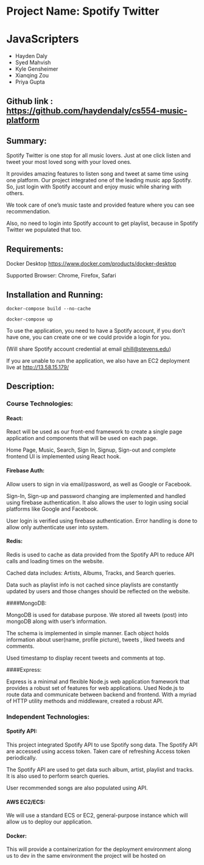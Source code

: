 # Project Name: Spotify Twitter 

# JavaScripters

- Hayden Daly
- Syed Mahvish
- Kyle Gensheimer
- Xianqing Zou
- Priya Gupta

## Github link : https://github.com/haydendaly/cs554-music-platform 

## Summary: 

Spotify Twitter is one stop for all music lovers. Just at one click listen and tweet your most loved song with your loved ones. 

It provides amazing features to listen song and tweet at same time using one platform. Our project integrated one of the leading music app Spotify. So, just login with Spotify account and enjoy music while sharing with others. 

We took care of one’s music taste and provided feature where you can see recommendation. 

Also, no need to login into Spotify account to get playlist, because in Spotify Twitter we populated that too.  

## Requirements: 

Docker Desktop https://www.docker.com/products/docker-desktop 

Supported Browser: Chrome, Firefox, Safari 

## Installation and Running: 

`docker-compose build --no-cache` 

`docker-compose up` 

To use the application, you need to have a Spotify account, if you don’t have one, you can create one or we could provide a login for you. 

(Will share Spotify account credential at email phill@stevens.edu) 

If you are unable to run the application, we also have an EC2 deployment live at http://13.58.15.179/ 

## Description: 

### Course Technologies: 

#### React: 

React will be used as our front-end framework to create a single page application and components that will be used on each page. 

Home Page, Music, Search, Sign In, Signup, Sign-out and complete frontend UI is implemented using React hook. 

#### Firebase Auth: 

Allow users to sign in via email/password, as well as Google or Facebook. 

Sign-In, Sign-up and password changing are implemented and handled using firebase authentication. It also allows the user to login using social platforms like Google and Facebook.  

User login is verified using firebase authentication. Error handling is done to allow only authenticate user into system. 

#### Redis: 

Redis is used to cache as data provided from the Spotify API to reduce API calls and loading times on the website. 

Cached data includes: Artists, Albums, Tracks, and Search queries.  

Data such as playlist info is not cached since playlists are constantly updated by users and those changes should be reflected on the website. 

####MongoDB: 

MongoDB is used for database purpose. We stored all tweets (post) into mongoDB along with user’s information.  

The schema is implemented in simple manner. Each object holds information about user(name, profile picture), tweets , liked tweets and comments. 

Used timestamp to display recent tweets and comments at top. 

####Express: 

Express is a minimal and flexible Node.js web application framework that provides a robust set of features for web applications. Used Node.js to route data and communicate between backend and frontend. With a myriad of HTTP utility methods and middleware, created a robust API. 

### Independent Technologies: 

#### Spotify API: 

This project integrated Spotify API to use Spotify song data. The Spotify API are accessed using access token. Taken care of refreshing Access token periodically. 

The Spotify API are used to get data such album, artist, playlist and tracks. It is also used to perform search queries. 

User recommended songs are also populated using API. 

#### AWS EC2/ECS: 

We will use a standard ECS or EC2, general-purpose instance which will allow us to deploy our application. 

#### Docker: 

This will provide a containerization for the deployment environment along us to dev in the same environment the project will be hosted on 

 

 
